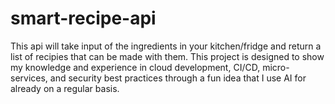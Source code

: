 # smart-recipe-api
This api will take input of the ingredients in your kitchen/fridge and return a list of recipies that can be made with them. This project is designed to show my knowledge and experience in cloud development, CI/CD, micro-services, and security best practices through a fun idea that I use AI for already on a regular basis.
